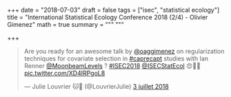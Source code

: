+++
date = "2018-07-03"
draft = false
tags = ["isec", "statistical ecology"]
title = "International Statistical Ecology Conference 2018 (2/4) - Olivier Gimenez"
math = true
summary = """
"""

+++
 
<blockquote class="twitter-tweet" data-lang="fr"><p lang="en" dir="ltr">Are you ready for an awesome talk by <a href="https://twitter.com/oaggimenez?ref_src=twsrc%5Etfw">@oaggimenez</a> on regularization  techniques for covariate selection in <a href="https://twitter.com/hashtag/caprecapt?src=hash&amp;ref_src=twsrc%5Etfw">#caprecapt</a> studies with Ian Renner <a href="https://twitter.com/MoonbeamLevels?ref_src=twsrc%5Etfw">@MoonbeamLevels</a> ? <a href="https://twitter.com/hashtag/ISEC2018?src=hash&amp;ref_src=twsrc%5Etfw">#ISEC2018</a> <a href="https://twitter.com/ISECStatEcol?ref_src=twsrc%5Etfw">@ISECStatEcol</a> 😍💪🎉 <a href="https://t.co/XD4IRPgoL8">pic.twitter.com/XD4IRPgoL8</a></p>&mdash; Julie Louvrier 🐱🐺 (@LouvrierJulie) <a href="https://twitter.com/LouvrierJulie/status/1014098321038856193?ref_src=twsrc%5Etfw">3 juillet 2018</a></blockquote>
<script async src="https://platform.twitter.com/widgets.js" charset="utf-8"></script>
